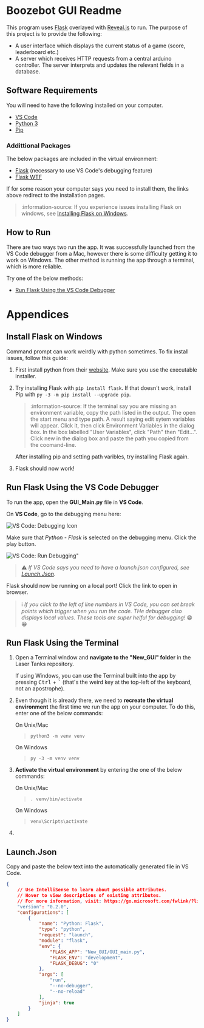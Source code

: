 # Boozebot GUI Readme

This program uses [Flask](https://flask.palletsprojects.com) overlayed with [Reveal.js](https://revealjs.com/) to run. The purpose of this project is to provide the following:
- A user interface which displays the current status of a game (score, leaderboard etc.)
- A server which receives HTTP requests from a central arduino controller. The server interprets and updates the relevant fields in a database. 

## Software Requirements

You will need to have the following installed on your computer.

* [VS Code](https://code.visualstudio.com/download)
* [Python 3](https://www.python.org/downloads/)
* [Pip](https://pypi.org/project/pip/)

### Addittional Packages

The below packages are included in the virtual environment:

* [Flask](https://flask.palletsprojects.com/en/1.1.x/installation/) (necessary to use VS Code's debugging feature)
* [Flask WTF](https://flask-wtf.readthedocs.io/en/stable/)

If for some reason your computer says you need to install them, the links above redirect to the installation pages.

> :information-source: If you experience issues installing Flask on windows, see [Installing Flask on Windows](#Install-Flask-on-Windows).

## How to Run

There are two ways two run the app. It was successfully launched from the VS Code debugger from a Mac, however there is some difficulty getting it to work on Windows. The other method is running the app through a terminal, which is more reliable.

Try one of the below methods:

- [Run Flask Using the VS Code Debugger](#Run-Flask-Using-the-VS-Code-Debugger)

# Appendices

## Install Flask on Windows

Command prompt can work weirdly with python sometimes. To fix install issues, follow this guide:

1. First install python from their [website](https://www.python.org/downloads/). Make sure you use the executable installer.
2. Try installing Flask with `pip install flask`. If that doesn't work, install Pip with `py -3 -m pip install --upgrade pip`.

    >:information-source: If the terminal say you are missing an environment variable, copy the path listed in the output. The open the start menu and type path. A result saying edit sytem variables will appear. Click it, then click Environment Variables in the dialog box. In the box labelled "User Variables", click "Path" then "Edit...". Click new in the dialog box and paste the path you copied from the coomand-line.

    After installing pip and setting path varibles, try installing Flask again.
3. Flask should now work!

## Run Flask Using the VS Code Debugger

To run the app, open the **GUI_Main.py** file in **VS Code**.

On **VS Code**, go to the debugging menu here:

![VS Code: Debugging Icon](https://i.imgur.com/DNNyctq.png)

Make sure that *Python - Flask* is selected on the debugging menu. Click the play button.

![VS Code: Run Debugging](https://i.imgur.com/GYLKpdp.png)"

> :warning: *If VS Code says you need to have a launch.json configured, see [Launch.Json](#Launch.Json).*

Flask should now be running on a local port! Click the link to open in browser.

> :information_source: *If you click to the left of line numbers in VS Code, you can set break points which trigger when you run the code. THe debugger also displays local values. These tools are super helful for debugging!* :grin: :grin:

## Run Flask Using the Terminal

1.  Open a Terminal window and **navigate to the "New_GUI" folder** in the Laser  Tanks repository. 

    If using Windows, you can use the Terminal built into the app by pressing <kbd>Ctrl</kbd> + <kbd>`</kbd> (that's the weird key at the top-left of the keyboard, not an apostrophe).

2. Even though it is already there, we need to **recreate the virtual environment** the first time we run the app on your computer. To do this, enter one of the below commands:

    On Unix/Mac
    > `python3 -m venv venv`

    On Windows
    > `py -3 -m venv venv`

3. **Activate the virtual environment** by entering the one of the below commands:

    On Unix/Mac
    > `. venv/bin/activate`


    On  Windows
    > `venv\Scripts\activate`

4. 

## Launch.Json

Copy and paste the below text into the automatically generated file in VS Code.

```Json
{
    // Use IntelliSense to learn about possible attributes.
    // Hover to view descriptions of existing attributes.
    // For more information, visit: https://go.microsoft.com/fwlink/?linkid=830387
    "version": "0.2.0",
    "configurations": [
        {
            "name": "Python: Flask",
            "type": "python",
            "request": "launch",
            "module": "flask",
            "env": {
                "FLASK_APP": "New_GUI/GUI_main.py",
                "FLASK_ENV": "development",
                "FLASK_DEBUG": "0"
            },
            "args": [
                "run",
                "--no-debugger",
                "--no-reload"
            ],
            "jinja": true
        }
    ]
}
```